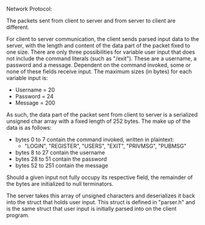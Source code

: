 Network Protocol:

The packets sent from client to server and from server to client are different.

For client to server communication, the client sends parsed input data to the server, with the length and content of the data part of the packet fixed to one size. There are only three possibilities for variable user input that does not include the command literals (such as "/exit"). These are a username, a password and a message. Dependent on the command invoked, some or none of these fields receive input. The maximum sizes (in bytes) for each variable input is:
- Username = 20
- Password = 24
- Message = 200

As such, the data part of the packet sent from client to server is a serialized unsigned char array with a fixed length of 252 bytes. The make up of the data is as follows:
- bytes 0 to 7 contain the command invoked, written in plaintext:
  - "LOGIN", "REGISTER", "USERS", "EXIT", "PRIVMSG", "PUBMSG"
- bytes 8 to 27 contain the username
- bytes 28 to 51 contain the password
- bytes 52 to 251 contain the message

Should a given input not fully occupy its respective field, the remainder of the bytes are initialized to null terminators.

The server takes this array of unsigned characters and deserializes it back into the struct that holds user input. This struct is defined in "parser.h" and is the same struct that user input is initially parsed into on the client program.

